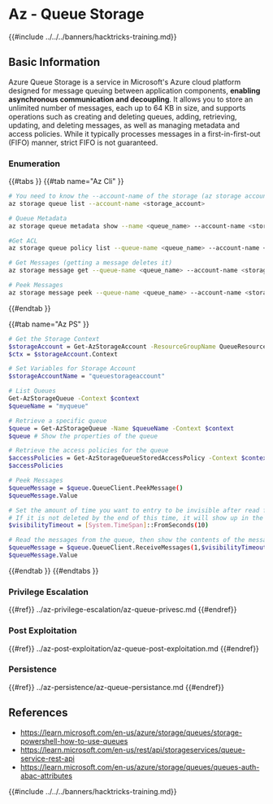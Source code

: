 # Az - Queue Storage

{{#include ../../../banners/hacktricks-training.md}}

## Basic Information

Azure Queue Storage is a service in Microsoft's Azure cloud platform designed for message queuing between application components, **enabling asynchronous communication and decoupling**. It allows you to store an unlimited number of messages, each up to 64 KB in size, and supports operations such as creating and deleting queues, adding, retrieving, updating, and deleting messages, as well as managing metadata and access policies. While it typically processes messages in a first-in-first-out (FIFO) manner, strict FIFO is not guaranteed.

### Enumeration

{{#tabs }}
{{#tab name="Az Cli" }}

```bash
# You need to know the --account-name of the storage (az storage account list)
az storage queue list --account-name <storage_account>

# Queue Metadata
az storage queue metadata show --name <queue_name> --account-name <storage_account>

#Get ACL
az storage queue policy list --queue-name <queue_name> --account-name <storage_account>

# Get Messages (getting a message deletes it)
az storage message get --queue-name <queue_name> --account-name <storage_account>

# Peek Messages
az storage message peek --queue-name <queue_name> --account-name <storage_account>
```

{{#endtab }}

{{#tab name="Az PS" }}

```bash
# Get the Storage Context
$storageAccount = Get-AzStorageAccount -ResourceGroupName QueueResourceGroup -Name queuestorageaccount1994
$ctx = $storageAccount.Context

# Set Variables for Storage Account
$storageAccountName = "queuestorageaccount"

# List Queues
Get-AzStorageQueue -Context $context
$queueName = "myqueue"

# Retrieve a specific queue
$queue = Get-AzStorageQueue -Name $queueName -Context $context
$queue # Show the properties of the queue

# Retrieve the access policies for the queue
$accessPolicies = Get-AzStorageQueueStoredAccessPolicy -Context $context -QueueName $queueName
$accessPolicies

# Peek Messages
$queueMessage = $queue.QueueClient.PeekMessage()
$queueMessage.Value

# Set the amount of time you want to entry to be invisible after read from the queue
# If it is not deleted by the end of this time, it will show up in the queue again
$visibilityTimeout = [System.TimeSpan]::FromSeconds(10)

# Read the messages from the queue, then show the contents of the messages.
$queueMessage = $queue.QueueClient.ReceiveMessages(1,$visibilityTimeout)
$queueMessage.Value
```

{{#endtab }}
{{#endtabs }}

### Privilege Escalation

{{#ref}}
../az-privilege-escalation/az-queue-privesc.md
{{#endref}}

### Post Exploitation

{{#ref}}
../az-post-exploitation/az-queue-post-exploitation.md
{{#endref}}

### Persistence

{{#ref}}
../az-persistence/az-queue-persistance.md
{{#endref}}

## References

- https://learn.microsoft.com/en-us/azure/storage/queues/storage-powershell-how-to-use-queues
- https://learn.microsoft.com/en-us/rest/api/storageservices/queue-service-rest-api
- https://learn.microsoft.com/en-us/azure/storage/queues/queues-auth-abac-attributes

{{#include ../../../banners/hacktricks-training.md}}





